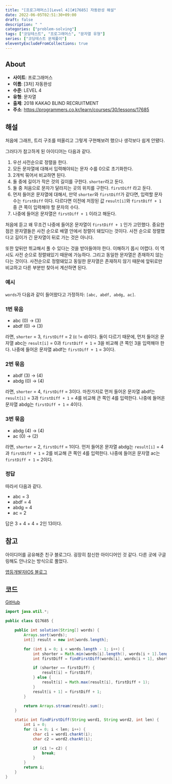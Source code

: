 ```yaml
---
title: "[프로그래머스][Level 4][#17685] 자동완성 해설"
date: 2022-06-05T02:51:30+09:00
draft: false
description: " "
categories: ["problem-solving"]
tags: ["코딩테스트", "프로그래머스", "문자열 유형"]
series: ["코딩테스트 문제풀이"]
eleventyExcludeFromCollections: true
---
```


## About

- **사이트**: 프로그래머스
- **이름**: \[3차\] 자동완성
- **수준**: LEVEL 4
- **유형**: 문자열
- **출제**: 2018 KAKAO BLIND RECRUITMENT
- **주소**: https://programmers.co.kr/learn/courses/30/lessons/17685

## 해설

처음에 그래프, 트리 구조를 떠올리고 그렇게 구현해보려 했으나 생각보다 쉽게 안됐다.

그러다가 참고하게 된 아이디어는 다음과 같다.

1. 우선 사전순으로 정렬을 한다.
2. 모든 문자열에 대해서 입력해야되는 문자 수를 0으로 초기화한다.
3. 2개씩 묶어서 비교하면 된다.
4. 둘 중에 길이가 작은 것의 길이를 구한다. `shorter`라고 둔다.
5. 둘 중 처음으로 문자가 달라지는 곳의 위치를 구한다. `firstDiff` 라고 둔다.
6. 먼저 들어온 문자열에 대해서, 만약 `shorter`와 `firstDiff`가 같다면, 입력할 문자 수는 `firstDiff` 이다. 다르다면 이전에 저장된 값 `result[i]`와 `firstDiff + 1` 중 큰 쪽이 입력해야 할 문자의 수다.
7. 나중에 들어온 문자열은 `firstDiff + 1` 이라고 해둔다.

처음에 듣고 왜 무조건 나중에 들어온 문자열이 `firstDiff + 1` 인가 고민했다. 중요한 점은 문자열들은 사전 순으로 배열 안에서 정렬이 돼있다는 것이다. 사전 순으로 정렬했다고 길이가 긴 문자열이 뒤로 가는 것은 아니다.

또한 앞뒤만 뷔교해서 풀 수 있다는 것을 받아들여야 한다. 이해하기 몹시 어렵다. 이 역시도 사전 순으로 정렬돼있기 때문에 가능하다. 그리고 동일한 문자열은 존재하지 않는다는 것이다. 사전순으로 정렬돼있고 동일한 문자열은 존재하지 않기 때문에 앞뒤로만 비교하고 다른 부분만 찾아서 계산하면 된다.

### 예시

`words`가 다음과 같이 들어왔다고 가정하자: `[abc, abdf, abdg, ac]`.

### 1번 묶음

- abc (0) -> (3)
- abdf (0) -> (3)

라면, `shorter` = 3, `firstDiff` = 2 (c != d)이다. 둘이 다르기 때문에, 먼저 들어온 문자열 abc는 `result[i]` = 0과 `firstDiff + 1` = 3을 비교해 큰 쪽인 3을 입력해야 한다. 나중에 들어온 문자열 abdf는 `firstDiff + 1` = 3이다.

### 2번 묶음

- abdf (3) -> (4)
- abdg (0) -> (4)

라면, `shorter` = 4, `firstDiff` = 3이다. 마찬가지로 먼저 들어온 문자열 abdf는 `result[i]` = 3과 `firstDiff + 1` = 4를 비교해 큰 쪽인 4를 입력한다. 나중에 들어온 문자열 abdg는 `firstDiff + 1` = 4이다.

### 3번 묶음

- abdg (4) -> (4)
- ac (0) -> (2)

라면, `shorter` = 2, `firstDiff` = 1이다. 먼저 들어온 문자열 abdg는 `result[i]` = 4과 `firstDiff + 1` = 2를 비교해 큰 쪽인 4를 입력한다. 나중에 들어온 문자열 ac는 `firstDiff + 1` = 2이다.

### 정답

따라서 다음과 같다.

- abc = 3
- abdf = 4
- abdg = 4
- ac = 2

답은 3 + 4 + 4 + 2인 13이다.

## 참고

아이디어를 공유해준 친구 블로그다. 굉장히 참신한 아이디어인 것 같다. 다른 곳에 구글링해도 안나오는 방식으로 풀었다.

[앱등개발자IOS 블로그](https://appdung-ioss.tistory.com/)

## 코드

[GitHub](https://github.com/litsynp/ps-java/blob/main/app/src/main/java/psjava/programmers/challenges/level4/Q17685.java)

```java
import java.util.*;

public class Q17685 {

    public int solution(String[] words) {
        Arrays.sort(words);
        int[] result = new int[words.length];

        for (int i = 0; i < words.length - 1; i++) {
            int shorter = Math.min(words[i].length(), words[i + 1].length());
            int firstDiff = findFirstDiff(words[i], words[i + 1], shorter);

            if (shorter == firstDiff) {
                result[i] = firstDiff;
            } else {
                result[i] = Math.max(result[i], firstDiff + 1);
            }
            result[i + 1] = firstDiff + 1;
        }

        return Arrays.stream(result).sum();
    }

    static int findFirstDiff(String word1, String word2, int len) {
        int i = 0;
        for (i = 0; i < len; i++) {
            char c1 = word1.charAt(i);
            char c2 = word2.charAt(i);

            if (c1 != c2) {
                break;
            }
        }
        return i;
    }
}
```
